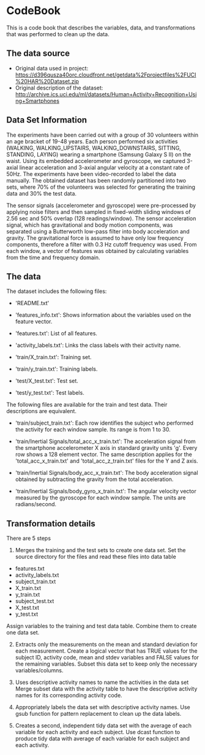 # CodeBook

This is a code book that describes the variables, data, and transformations that was performed to clean up the data.

## The data source

* Original data used in project: https://d396qusza40orc.cloudfront.net/getdata%2Fprojectfiles%2FUCI%20HAR%20Dataset.zip
* Original description of the dataset: http://archive.ics.uci.edu/ml/datasets/Human+Activity+Recognition+Using+Smartphones

## Data Set Information

The experiments have been carried out with a group of 30 volunteers within an age bracket of 19-48 years. Each person performed six activities (WALKING, WALKING_UPSTAIRS, WALKING_DOWNSTAIRS, SITTING, STANDING, LAYING) wearing a smartphone (Samsung Galaxy S II) on the waist. Using its embedded accelerometer and gyroscope, we captured 3-axial linear acceleration and 3-axial angular velocity at a constant rate of 50Hz. The experiments have been video-recorded to label the data manually. The obtained dataset has been randomly partitioned into two sets, where 70% of the volunteers was selected for generating the training data and 30% the test data.

The sensor signals (accelerometer and gyroscope) were pre-processed by applying noise filters and then sampled in fixed-width sliding windows of 2.56 sec and 50% overlap (128 readings/window). The sensor acceleration signal, which has gravitational and body motion components, was separated using a Butterworth low-pass filter into body acceleration and gravity. The gravitational force is assumed to have only low frequency components, therefore a filter with 0.3 Hz cutoff frequency was used. From each window, a vector of features was obtained by calculating variables from the time and frequency domain.

## The data

The dataset includes the following files:

- 'README.txt'

- 'features_info.txt': Shows information about the variables used on the feature vector.

- 'features.txt': List of all features.

- 'activity_labels.txt': Links the class labels with their activity name.

- 'train/X_train.txt': Training set.

- 'train/y_train.txt': Training labels.

- 'test/X_test.txt': Test set.

- 'test/y_test.txt': Test labels.

The following files are available for the train and test data. Their descriptions are equivalent.

- 'train/subject_train.txt': Each row identifies the subject who performed the activity for each window sample. Its range is from 1 to 30.

- 'train/Inertial Signals/total_acc_x_train.txt': The acceleration signal from the smartphone accelerometer X axis in standard gravity units 'g'. Every row shows a 128 element vector. The same description applies for the 'total_acc_x_train.txt' and 'total_acc_z_train.txt' files for the Y and Z axis.

- 'train/Inertial Signals/body_acc_x_train.txt': The body acceleration signal obtained by subtracting the gravity from the total acceleration.

- 'train/Inertial Signals/body_gyro_x_train.txt': The angular velocity vector measured by the gyroscope for each window sample. The units are radians/second.


## Transformation details

There are 5 steps

1. Merges the training and the test sets to create one data set.
Set the source directory for the files and read these files into data table
- features.txt
- activity_labels.txt
- subject_train.txt
- X_train.txt
- y_train.txt
- subject_test.txt
- X_test.txt
- y_test.txt

Assign variables to the training and test data table. Combine them to create one data set.

2. Extracts only the measurements on the mean and standard deviation for each measurement.
Create a logical vector that has TRUE values for the subject ID, activity code, mean and stdev variables and FALSE values for the remaining variables.
Subset this data set to keep only the necessary variables/columns.

3. Uses descriptive activity names to name the activities in the data set
Merge subset data with the activity table to have the descriptive activity names for its corresponding activity code.

4. Appropriately labels the data set with descriptive activity names.
Use gsub function for pattern replacement to clean up the data labels.

5. Creates a second, independent tidy data set with the average of each variable for each activity and each subject.
Use dcast function to produce tidy data with average of each variable for each subject and each activity.
